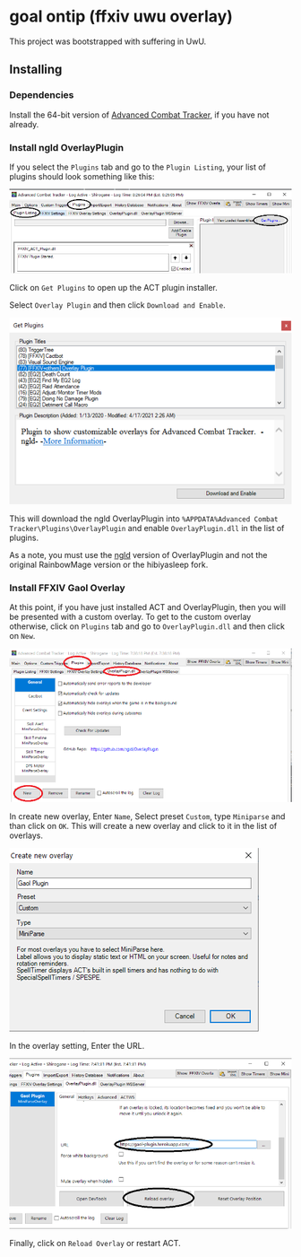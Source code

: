 # goal ontip (ffxiv uwu overlay)

This project was bootstrapped with suffering in UwU.

## Installing

### Dependencies

Install the 64-bit version of [Advanced Combat Tracker](http://advancedcombattracker.com/), if you have not already.

### Install ngld OverlayPlugin

If you select the `Plugins` tab and go to the `Plugin Listing`,
your list of plugins should look something like this:

![get plugin listing screenshot](screenshots/overlayplugin_get_plugin.png)

Click on `Get Plugins` to open up the ACT plugin installer.

Select `Overlay Plugin` and then click `Download and Enable`.

![overlay plugin selection screenshot](screenshots/overlayplugin_enable.png)

This will download the ngld OverlayPlugin into
`%APPDATA%Advanced Combat Tracker\Plugins\OverlayPlugin`
and enable `OverlayPlugin.dll` in the list of plugins.

As a note, you must use the [ngld](https://github.com/ngld) version of
OverlayPlugin and not the original RainbowMage version or the hibiyasleep fork.

### Install FFXIV Gaol Overlay

At this point, if you have just installed ACT and OverlayPlugin,
then you will be presented with a custom overlay.
To get to the custom overlay otherwise,
click on `Plugins` tab and go to `OverlayPlugin.dll` and then click on `New`.

![create custom overlay screenshot](screenshots/plugin_overlayplugin.png)

In create new overlay,
Enter `Name`, Select preset `Custom`, type `Miniparse` and than click on `OK`.
This will create a new overlay and click to it in the list of overlays.

![create new overlay screenshot](screenshots/create_goal_miniparse.png)

In the overlay setting, Enter the URL.

![start gaol overlay screenshot](screenshots/start_goal_plugin.png)

Finally, click on `Reload Overlay` or restart ACT.
